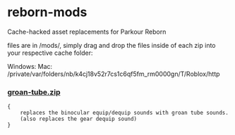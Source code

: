 # reborn-mods
Cache-hacked asset replacements for Parkour Reborn

files are in /mods/, simply drag and drop the files inside of each zip into your respective cache folder:

Windows: 
Mac: /private/var/folders/nb/k4cj18v52r7cs1c6qf5fm_rm0000gn/T/Roblox/http

### [groan-tube.zip](https://github.com/Rattticus/reborn-mods/blob/main/mods/groan-tube.zip)

```
{
    replaces the binocular equip/dequip sounds with groan tube sounds.
    (also replaces the gear dequip sound)
}
```
